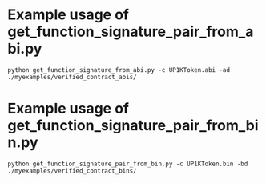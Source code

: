 # Example usage of get_function_signature_pair_from_abi.py
```python get_function_signature_from_abi.py -c UP1KToken.abi -ad ./myexamples/verified_contract_abis/```

# Example usage of get_function_signature_pair_from_bin.py
```python get_function_signature_pair_from_bin.py -c UP1KToken.bin -bd ./myexamples/verified_contract_bins/```